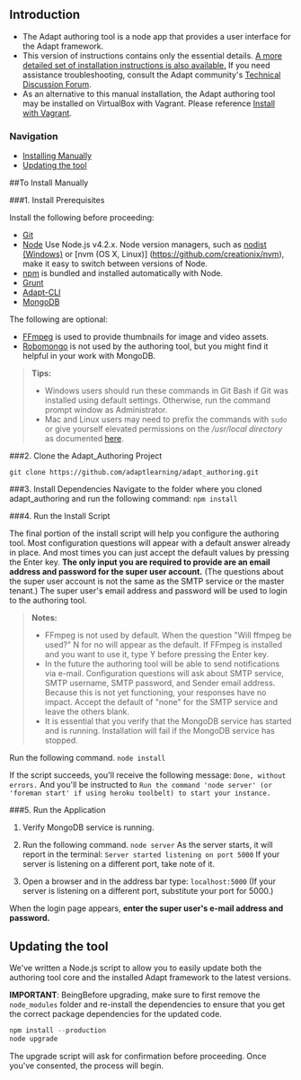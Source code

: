 ## Introduction
* The Adapt authoring tool is a node app that provides a user interface for the Adapt framework.
* This version of instructions contains only the essential details. [A more detailed set of installation instructions is also available.](https://github.com/adaptlearning/adapt_authoring/wiki/Install-on-Server) If you need assistance troubleshooting, consult the Adapt community's <a href="https://community.adaptlearning.org/mod/forum/view.php?id=4" target="_blank">Technical Discussion Forum</a>.
* As an alternative to this manual installation, the Adapt authoring tool may be installed on VirtualBox with Vagrant. Please reference [Install with Vagrant](https://github.com/adaptlearning/adapt_authoring/wiki/Install-with-Vagrant).

### Navigation
- [Installing Manually](#Installing-Manually)
- [Updating the tool](#Updating-the-tool)

##To Install Manually

###1. Install Prerequisites

Install the following before proceeding:
* [Git](http://git-scm.com/downloads)
* [Node](http://nodejs.org/) Use Node.js v4.2.x. Node version managers, such as [nodist (Windows)](https://github.com/marcelklehr/nodist) or [nvm (OS X, Linux)]  (https://github.com/creationix/nvm), make it easy to switch between versions of Node.
* [npm](https://www.npmjs.com/) is bundled and installed automatically with Node.
* [Grunt](http://gruntjs.com/)
* [Adapt-CLI](https://github.com/adaptlearning/adapt-cli)
* [MongoDB](http://docs.mongodb.org/manual/)

The following are optional:
* [FFmpeg](https://www.ffmpeg.org/index.html) is used to provide thumbnails for image and video assets.
* [Robomongo](http://robomongo.org/) is not used by the authoring tool, but you might find it helpful in your work with MongoDB.

> **Tips:**
> + Windows users should run these commands in Git Bash if Git was installed using default settings. Otherwise, run the command prompt window as Administrator.
> + Mac and Linux users may need to prefix the commands with `sudo` or give yourself elevated permissions on the */usr/local directory* as documented [here](http://foohack.com/2010/08/intro-to-npm/#what_no_sudo).

###2. Clone the Adapt_Authoring Project

`git clone https://github.com/adaptlearning/adapt_authoring.git`


###3. Install Dependencies
Navigate to the folder where you cloned adapt_authoring and run the following command:
`npm install`

###4. Run the Install Script

The final portion of the install script will help you configure the authoring tool. Most configuration questions will appear with a default answer already in place. And most times you can just accept the default values by pressing the Enter key. **The only input you are required to provide are an email address and password for the super user account.** (The questions about the super user account is not the same as the SMTP service or the master tenant.) The super user's email address and password will be used to login to the authoring tool.
>**Notes:**
>* FFmpeg is not used by default. When the question "Will ffmpeg be used?" N for no will appear as the default. If FFmpeg is installed and you want to use it, type Y before pressing the Enter key.
>* In the future the authoring tool will be able to send notifications via e-mail. Configuration questions will ask about SMTP service, SMTP username, SMTP password, and Sender email address. Because this is not yet functioning, your responses have no impact. Accept the default of "none" for the SMTP service and leave the others blank.
>* It is essential that you verify that the MongoDB service has started and is running. Installation will fail if the MongoDB service has stopped.

Run the following command.
`node install`

If the script succeeds, you'll receive the following message:
`Done, without errors.`
And you'll be instructed to
`Run the command 'node server' (or 'foreman start' if using heroku toolbelt) to start your instance.`

###5. Run the Application
1. Verify MongoDB service is running.

2. Run the following command.
`node server`
As the server starts, it will report in the terminal:
`Server started listening on port 5000`
If your server is listening on a different port, take note of it.

3. Open a browser and in the address bar type:
`localhost:5000` (If your server is listening on a different port, substitute your port for 5000.)

When the login page appears, **enter the super user's e-mail address and password.**

## Updating the tool

We've written a Node.js script to allow you to easily update both the authoring tool core and the installed Adapt framework to the latest versions.

**IMPORTANT**: BeingBefore upgrading, make sure to first remove the `node_modules` folder and re-install the dependencies to ensure that you get the correct package dependencies for the updated code.

```javascript
npm install --production
node upgrade
```

The upgrade script will ask for confirmation before proceeding. Once you've consented, the process will begin.
